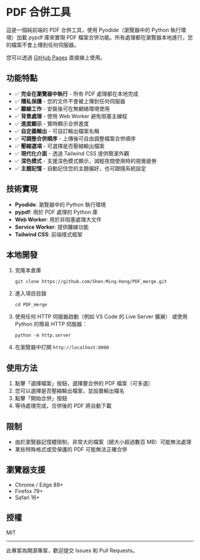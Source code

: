 # PDF 合併工具

這是一個純前端的 PDF 合併工具，使用 Pyodide（瀏覽器中的 Python 執行環境）加載 pypdf 庫來實現 PDF 檔案合併功能。所有處理都在瀏覽器本地進行，您的檔案不會上傳到任何伺服器。

您可以透過 [GitHub Pages](https://shen-ming-hong.github.io/PDF_merge/) 直接線上使用。

## 功能特點

- ✅ **完全在瀏覽器中執行** - 所有 PDF 處理都在本地完成
- ✅ **隱私保護** - 您的文件不會被上傳到任何伺服器
- ✅ **離線工作** - 安裝後可在無網絡環境使用
- ✅ **背景處理** - 使用 Web Worker 避免阻塞主線程
- ✅ **進度顯示** - 實時顯示合併進度
- ✅ **自定義輸出** - 可自訂輸出檔案名稱
- ✅ **可調整合併順序** - 上傳後可自由調整檔案合併順序
- ✅ **壓縮選項** - 可選擇是否壓縮輸出檔案
- ✅ **現代化介面** - 透過 Tailwind CSS 提供簡潔外觀
- ✅ **深色模式** - 支援深色模式顯示，減輕夜間使用時的視覺疲勞
- ✅ **主題記憶** - 自動記住您的主題偏好，也可跟隨系統設定

## 技術實現

- **Pyodide**: 瀏覽器中的 Python 執行環境
- **pypdf**: 用於 PDF 處理的 Python 庫
- **Web Worker**: 用於非阻塞處理大文件
- **Service Worker**: 提供離線功能
- **Tailwind CSS**: 前端樣式框架

## 本地開發

1. 克隆本倉庫

   ```
   git clone https://github.com/Shen-Ming-Hong/PDF_merge.git
   ```

2. 進入項目目錄

   ```
   cd PDF_merge
   ```

3. 使用任何 HTTP 伺服器啟動（例如 VS Code 的 Live Server 擴展）
   或使用 Python 的簡易 HTTP 伺服器：

   ```
   python -m http.server
   ```

4. 在瀏覽器中打開 `http://localhost:8000`

## 使用方法

1. 點擊「選擇檔案」按鈕，選擇要合併的 PDF 檔案（可多選）
2. 您可以選擇是否壓縮輸出檔案，並設置輸出檔名
3. 點擊「開始合併」按鈕
4. 等待處理完成，合併後的 PDF 將自動下載

## 限制

- 由於瀏覽器記憶體限制，非常大的檔案（總大小超過數百 MB）可能無法處理
- 某些特殊格式或受保護的 PDF 可能無法正確合併

## 瀏覽器支援

- Chrome / Edge 89+
- Firefox 79+
- Safari 16+

## 授權

MIT

---

此專案為開源專案，歡迎提交 Issues 和 Pull Requests。
